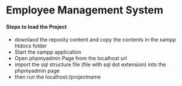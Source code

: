 <h1>Employee Management System</h1>
<h4>Steps to load the Project</h4>
<ul>
  <li>downlaod the reposity content and copy the contents in the xampp htdocs folder</li>
  <li>Start the xampp application</li>
  <li>Open phpmyadmin Page from the localhost url</li>
  <li> import the sql structure file (file with sql dot extension) into the phpmyadmin 
 page</li>
  <li>then run the localhost:/projectname </li>
</ul>
